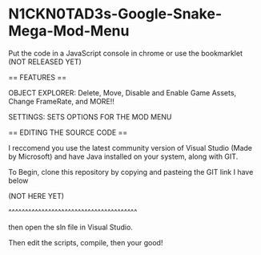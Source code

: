 # N1CKN0TAD3s-Google-Snake-Mega-Mod-Menu
Put the code in a JavaScript console in chrome or use the bookmarklet (NOT RELEASED YET)

== FEATURES ==

OBJECT EXPLORER: Delete, Move, Disable and Enable Game Assets, Change FrameRate, and MORE!!

SETTINGS: SETS OPTIONS FOR THE MOD MENU

== EDITING THE SOURCE CODE ==

I reccomend you use the latest community version of Visual Studio (Made by Microsoft)
and have Java installed on your system, along with GIT.

To Begin, clone this repository by copying and pasteing the GIT link I have below

(NOT HERE YET)

^^^^^^^^^^^^^^^^^^^^^^^^^^^^^^^^^^^^^^^

then open the sln file in Visual Studio.

Then edit the scripts, compile, then your good!
